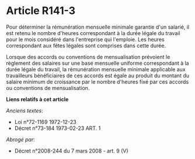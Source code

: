 # Article R141-3

Pour déterminer la rémunération mensuelle minimale garantie d'un salarié, il est retenu le nombre d'heures correspondant à la
durée légale du travail pour le mois considéré dans l'entreprise qui l'emploie. Les heures correspondant aux fêtes légales
sont comprises dans cette durée.

Lorsque des accords ou conventions de mensualisation prévoient le règlement des salaires sur une base mensuelle uniforme
correspondant à la durée légale du travail, la rémunération mensuelle minimale applicable aux travailleurs bénéficiaires de
ces accords est égale au produit du montant du salaire minimum de croissance par le nombre d'heures fixé par ces accords ou
conventions de mensualisation.

**Liens relatifs à cet article**

_Anciens textes_:

  - Loi n°72-1169 1972-12-23
  - Décret n°73-184 1973-02-23 ART. 1

_Abrogé par_:

  - Décret n°2008-244 du 7 mars 2008 - art. 9 (V)
